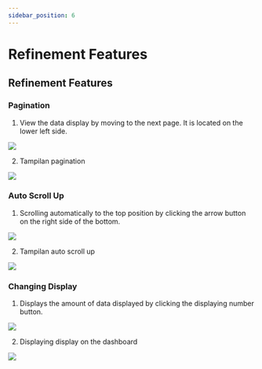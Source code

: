 ```yaml
---
sidebar_position: 6
---
```


# Refinement Features

## Refinement Features

### Pagination

1.  View the data display by moving to the next page. It is located on the lower left side.

![](/img/bigspider/images/en//image8.png)

2.  Tampilan pagination

![](/img/bigspider/images/en//image3.png)

### Auto Scroll Up

1.  Scrolling automatically to the top position by clicking the arrow button on the right side of the bottom.

![](/img/bigspider/images/en//image4.png)

2.  Tampilan auto scroll up

![](/img/bigspider/images/en//image19.png)

### Changing Display

1.  Displays the amount of data displayed by clicking the displaying number button.

![](/img/bigspider/images/en//image1.png)

2.  Displaying display on the dashboard

![](/img/bigspider/images/en//image6.png)
